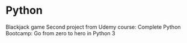 # Python
Blackjack game Second project from Udemy course: Complete Python Bootcamp: Go from zero to hero in Python 3
